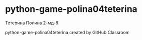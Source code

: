 # python-game-polina04teterina

Тетерина Полина 2-мд-8

python-game-polina04teterina created by GitHub Classroom
